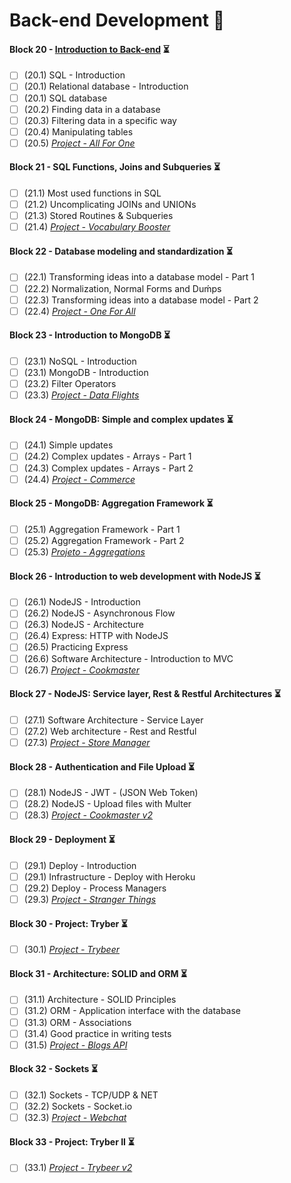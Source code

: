 # Back-end Development :construction:

#### Block 20 - [Introduction to Back-end](https://github.com/LeonarDev/Trybe/tree/main/Exercises/back-end/block_20)	:hourglass_flowing_sand:
- [ ] (20.1) SQL - Introduction
- [ ] (20.1) Relational database - Introduction
- [ ] (20.1) SQL database
- [ ] (20.2) Finding data in a database
- [ ] (20.3) Filtering data in a specific way
- [ ] (20.4) Manipulating tables
- [ ] (20.5) _[Project - All For One]()_

#### Block 21 - SQL Functions, Joins and Subqueries	:hourglass_flowing_sand:
- [ ] (21.1) Most used functions in SQL
- [ ] (21.2) Uncomplicating JOINs and UNIONs
- [ ] (21.3) Stored Routines & Subqueries
- [ ] (21.4) _[Project - Vocabulary Booster]()_

#### Block 22 - Database modeling and standardization	:hourglass_flowing_sand:
- [ ] (22.1) Transforming ideas into a database model - Part 1
- [ ] (22.2) Normalization, Normal Forms and Duḿps
- [ ] (22.3) Transforming ideas into a database model - Part 2
- [ ] (22.4) _[Project - One For All]()_

#### Block 23 - Introduction to MongoDB	:hourglass_flowing_sand:
- [ ] (23.1) NoSQL - Introduction
- [ ] (23.1) MongoDB - Introduction
- [ ] (23.2) Filter Operators
- [ ] (23.3) _[Project - Data Flights]()_

#### Block 24 - MongoDB: Simple and complex updates :hourglass_flowing_sand:
- [ ] (24.1) Simple updates
- [ ] (24.2) Complex updates - Arrays - Part 1
- [ ] (24.3) Complex updates - Arrays - Part 2
- [ ] (24.4) _[Project - Commerce]()_

#### Block 25 - MongoDB: Aggregation Framework :hourglass_flowing_sand:
- [ ] (25.1) Aggregation Framework - Part 1
- [ ] (25.2) Aggregation Framework - Part 2
- [ ] (25.3) _[Projeto - Aggregations]()_

#### Block 26 - Introduction to web development with NodeJS :hourglass_flowing_sand:
- [ ] (26.1) NodeJS - Introduction
- [ ] (26.2) NodeJS - Asynchronous Flow
- [ ] (26.3) NodeJS - Architecture
- [ ] (26.4) Express: HTTP with NodeJS
- [ ] (26.5) Practicing Express
- [ ] (26.6) Software Architecture - Introduction to MVC
- [ ] (26.7) _[Project - Cookmaster]()_

#### Block 27 - NodeJS: Service layer, Rest & Restful Architectures :hourglass_flowing_sand:
- [ ] (27.1) Software Architecture - Service Layer
- [ ] (27.2) Web architecture - Rest and Restful
- [ ] (27.3) _[Project - Store Manager]()_

#### Block 28 - Authentication and File Upload	:hourglass_flowing_sand:
- [ ] (28.1) NodeJS - JWT - (JSON Web Token)
- [ ] (28.2) NodeJS - Upload files with Multer
- [ ] (28.3) _[Project - Cookmaster v2]()_

#### Block 29 - Deployment :hourglass_flowing_sand:
- [ ] (29.1) Deploy - Introduction
- [ ] (29.1) Infrastructure - Deploy with Heroku
- [ ] (29.2) Deploy - Process Managers
- [ ] (29.3) _[Project - Stranger Things]()_

#### Block 30 - Project: Tryber :hourglass_flowing_sand:
- [ ] (30.1) _[Project - Trybeer]()_

#### Block 31 - Architecture: SOLID and ORM :hourglass_flowing_sand:
- [ ] (31.1) Architecture - SOLID Principles
- [ ] (31.2) ORM - Application interface with the database
- [ ] (31.3) ORM - Associations
- [ ] (31.4) Good practice in writing tests
- [ ] (31.5) _[Project - Blogs API]()_

#### Block 32 - Sockets :hourglass_flowing_sand:
- [ ] (32.1) Sockets - TCP/UDP & NET
- [ ] (32.2) Sockets - Socket.io
- [ ] (32.3) _[Project - Webchat]()_

#### Block 33 - Project: Tryber II	:hourglass_flowing_sand:
- [ ] (33.1) _[Project - Trybeer v2]()_
